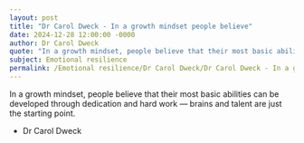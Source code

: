 ```yaml
---
layout: post
title: "Dr Carol Dweck - In a growth mindset people believe"
date: 2024-12-28 12:00:00 -0000
author: Dr Carol Dweck
quote: "In a growth mindset, people believe that their most basic abilities can be developed through dedication and hard work — brains and talent are just the starting point."
subject: Emotional resilience
permalink: /Emotional resilience/Dr Carol Dweck/Dr Carol Dweck - In a growth mindset people believe
---
```


In a growth mindset, people believe that their most basic abilities can be developed through dedication and hard work — brains and talent are just the starting point.

- Dr Carol Dweck
